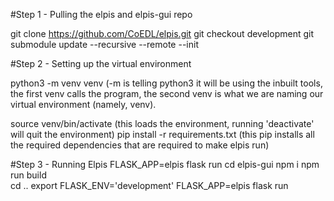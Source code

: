 #Step 1 - Pulling the elpis and elpis-gui repo

git clone https://github.com/CoEDL/elpis.git
git checkout development
git submodule update --recursive --remote --init 

#Step 2 - Setting up the virtual environment

python3 -m venv venv (-m is telling python3 it will be using the inbuilt tools, the first venv calls the program, the second venv is what we are naming our virtual environment (namely, venv).

source venv/bin/activate (this loads the environment, running 'deactivate' will quit the environment)
pip install -r requirements.txt (this pip installs all the required dependencies that are required to make elpis run)

#Step 3 - Running Elpis
FLASK_APP=elpis flask run 
cd elpis-gui
npm i
npm run build  
cd ..
export FLASK_ENV='development' 
FLASK_APP=elpis flask run
